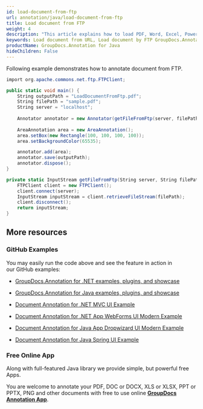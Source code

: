 ```yaml
---
id: load-document-from-ftp
url: annotation/java/load-document-from-ftp
title: Load document from FTP
weight: 4
description: "This article explains how to load PDF, Word, Excel, PowerPoint documents from FTP when using GroupDocs.Annotation for Java."
keywords: Load document from URL, Load document by FTP GroupDocs.Annotation
productName: GroupDocs.Annotation for Java
hideChildren: False
---
```

Following example demonstrates how to annotate document from FTP.

```csharp
import org.apache.commons.net.ftp.FTPClient;

public static void main() {
    String outputPath = "LoadDocumentFromFtp.pdf";
    String filePath = "sample.pdf";
    String server = "localhost";
    
	Annotator annotator = new Annotator(getFileFromFtp(server, filePath));
    
	AreaAnnotation area = new AreaAnnotation();
    area.setBox(new Rectangle(100, 100, 100, 100));
    area.setBackgroundColor(65535);

	annotator.add(area);
    annotator.save(outputPath);    
	annotator.dispose();
}

private static InputStream getFileFromFtp(String server, String filePath) throws IOException {
    FTPClient client = new FTPClient();
    client.connect(server);
    InputStream inputStream = client.retrieveFileStream(filePath);
    client.disconnect();
    return inputStream;
}
```

## More resources

### GitHub Examples

You may easily run the code above and see the feature in action in our GitHub examples:

*   [GroupDocs.Annotation for .NET examples, plugins, and showcase](https://github.com/groupdocs-annotation/GroupDocs.Annotation-for-.NET)
    
*   [GroupDocs.Annotation for Java examples, plugins, and showcase](https://github.com/groupdocs-annotation/GroupDocs.Annotation-for-Java)
    
*   [Document Annotation for .NET MVC UI Example](https://github.com/groupdocs-annotation/GroupDocs.Annotation-for-.NET-MVC) 
    
*   [Document Annotation for .NET App WebForms UI Modern Example](https://github.com/groupdocs-annotation/GroupDocs.Annotation-for-.NET-WebForms)
    
*   [Document Annotation for Java App Dropwizard UI Modern Example](https://github.com/groupdocs-annotation/GroupDocs.Annotation-for-Java-Dropwizard)
    
*   [Document Annotation for Java Spring UI Example](https://github.com/groupdocs-annotation/GroupDocs.Annotation-for-Java-Spring)
    

### Free Online App

Along with full-featured Java library we provide simple, but powerful free Apps.

You are welcome to annotate your PDF, DOC or DOCX, XLS or XLSX, PPT or PPTX, PNG and other documents with free to use online **[GroupDocs Annotation App](https://products.groupdocs.app/annotation)**.
